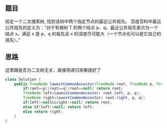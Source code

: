 ## 题目
给定一个二叉搜索树, 找到该树中两个指定节点的最近公共祖先。
百度百科中最近公共祖先的定义为：“对于有根树 T 的两个结点 p、q，最近公共祖先表示为一个结点 x，满足 x 是 p、q 的祖先且 x 的深度尽可能大（一个节点也可以是它自己的祖先）。”
## 思路
这里跟是否为二叉树无关，直接用递归来解就好了
```java
class Solution {
    public TreeNode lowestCommonAncestor(TreeNode root, TreeNode p, TreeNode q) {
        if(root==p||root==q||root==null) return root;
        TreeNode left=lowestCommonAncestor( root.left, p, q);
        TreeNode right=lowestCommonAncestor( root.right, p, q);
        if(left!=null&&right!=null) return root;
        else if(left!=null) return left;
        else return right;
    }
}
```

